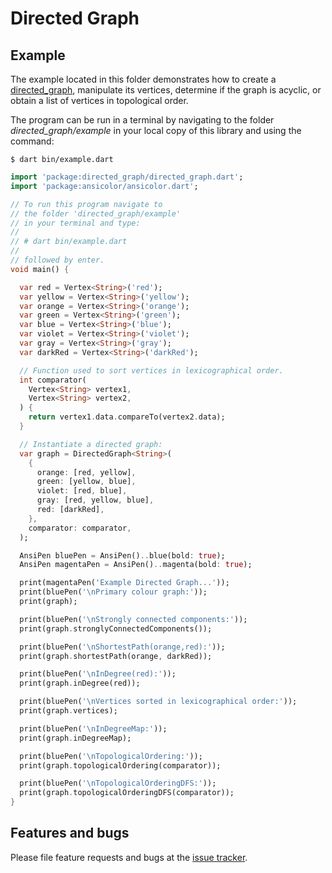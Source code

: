 # Directed Graph


## Example
The example located in this folder demonstrates how to create
a [directed_graph], manipulate its vertices, determine if the graph is acyclic, or
obtain a list of vertices in topological order.

The program can be run in a terminal by navigating to the
folder *directed_graph/example* in your local copy of this library and using the command:
```Shell
$ dart bin/example.dart
```

```Dart
import 'package:directed_graph/directed_graph.dart';
import 'package:ansicolor/ansicolor.dart';

// To run this program navigate to
// the folder 'directed_graph/example'
// in your terminal and type:
//
// # dart bin/example.dart
//
// followed by enter.
void main() {

  var red = Vertex<String>('red');
  var yellow = Vertex<String>('yellow');
  var orange = Vertex<String>('orange');
  var green = Vertex<String>('green');
  var blue = Vertex<String>('blue');
  var violet = Vertex<String>('violet');
  var gray = Vertex<String>('gray');
  var darkRed = Vertex<String>('darkRed');

  // Function used to sort vertices in lexicographical order.
  int comparator(
    Vertex<String> vertex1,
    Vertex<String> vertex2,
  ) {
    return vertex1.data.compareTo(vertex2.data);
  }

  // Instantiate a directed graph:
  var graph = DirectedGraph<String>(
    {
      orange: [red, yellow],
      green: [yellow, blue],
      violet: [red, blue],
      gray: [red, yellow, blue],
      red: [darkRed],
    },
    comparator: comparator,
  );

  AnsiPen bluePen = AnsiPen()..blue(bold: true);
  AnsiPen magentaPen = AnsiPen()..magenta(bold: true);

  print(magentaPen('Example Directed Graph...'));
  print(bluePen('\nPrimary colour graph:'));
  print(graph);

  print(bluePen('\nStrongly connected components:'));
  print(graph.stronglyConnectedComponents());

  print(bluePen('\nShortestPath(orange,red):'));
  print(graph.shortestPath(orange, darkRed));

  print(bluePen('\nInDegree(red):'));
  print(graph.inDegree(red));

  print(bluePen('\nVertices sorted in lexicographical order:'));
  print(graph.vertices);

  print(bluePen('\nInDegreeMap:'));
  print(graph.inDegreeMap);

  print(bluePen('\nTopologicalOrdering:'));
  print(graph.topologicalOrdering(comparator));

  print(bluePen('\nTopologicalOrderingDFS:'));
  print(graph.topologicalOrderingDFS(comparator));
}
```


## Features and bugs
Please file feature requests and bugs at the [issue tracker].

[issue tracker]: https://github.com/simphotonics/directed_graph/issues
[graphs]: https://pub.dev/packages/graphs
[directed_graph]: https://github.com/simphotonics/directed_graph/